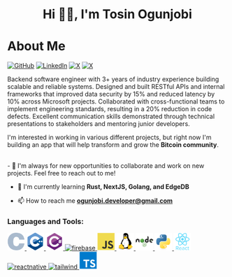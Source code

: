 <h1 align="center">Hi 👋🏾, I'm Tosin Ogunjobi</h1>

# About Me

[![GitHub](https://img.shields.io/badge/GitHub-%40oogunjob-239a3b.svg)](https://github.com/oogunjob)
[![LinkedIn](https://img.shields.io/badge/Linked-in-0c66c3.svg)](https://www.linkedin.com/in/ashtom/)
[![X](https://img.shields.io/badge/X-%40ashtom-222222.svg)](https://x.com/ashtom)
[![X](https://komarev.com/ghpvc/?username=oogunjob&label=Profile%20views&color=0e75b6&style=flat)](https://github.com/oogunjob)

Backend software engineer with 3+ years of industry experience building scalable and reliable systems. Designed and built RESTful APIs and internal frameworks that improved data security by 15% and reduced latency by 10% across Microsoft projects. Collaborated with cross-functional teams to implement engineering standards, resulting in a 20% reduction in code defects. Excellent communication skills demonstrated through technical presentations to stakeholders and mentoring junior developers.

I'm interested in working in various different projects, but right now I'm building an app that will help transform and grow the **Bitcoin community**.

<br/>
- 🤝 I'm always for new opportunities to collaborate and work on new projects. Feel free to reach out to me!

- 🌱 I'm currently learning **Rust, NextJS, Golang, and EdgeDB**

- 📫 How to reach me **ogunjobi.developer@gmail.com**


<h3 align="left">Languages and Tools:</h3>
<p align="left"> <a href="https://www.cprogramming.com/" target="_blank" rel="noreferrer"> <img src="https://raw.githubusercontent.com/devicons/devicon/master/icons/c/c-original.svg" alt="c" width="40" height="40"/> </a> <a href="https://www.w3schools.com/cpp/" target="_blank" rel="noreferrer"> <img src="https://raw.githubusercontent.com/devicons/devicon/master/icons/cplusplus/cplusplus-original.svg" alt="cplusplus" width="40" height="40"/> </a> <a href="https://www.w3schools.com/cs/" target="_blank" rel="noreferrer"> <img src="https://raw.githubusercontent.com/devicons/devicon/master/icons/csharp/csharp-original.svg" alt="csharp" width="40" height="40"/> </a> <a href="https://firebase.google.com/" target="_blank" rel="noreferrer"> <img src="https://www.vectorlogo.zone/logos/firebase/firebase-icon.svg" alt="firebase" width="40" height="40"/> </a> <a href="https://developer.mozilla.org/en-US/docs/Web/JavaScript" target="_blank" rel="noreferrer"> <img src="https://raw.githubusercontent.com/devicons/devicon/master/icons/javascript/javascript-original.svg" alt="javascript" width="40" height="40"/> </a> <a href="https://www.linux.org/" target="_blank" rel="noreferrer"> <img src="https://raw.githubusercontent.com/devicons/devicon/master/icons/linux/linux-original.svg" alt="linux" width="40" height="40"/> </a> <a href="https://nodejs.org" target="_blank" rel="noreferrer"> <img src="https://raw.githubusercontent.com/devicons/devicon/master/icons/nodejs/nodejs-original-wordmark.svg" alt="nodejs" width="40" height="40"/> </a> <a href="https://www.python.org" target="_blank" rel="noreferrer"> <img src="https://raw.githubusercontent.com/devicons/devicon/master/icons/python/python-original.svg" alt="python" width="40" height="40"/> </a> <a href="https://reactjs.org/" target="_blank" rel="noreferrer"> <img src="https://raw.githubusercontent.com/devicons/devicon/master/icons/react/react-original-wordmark.svg" alt="react" width="40" height="40"/> </a> <a href="https://reactnative.dev/" target="_blank" rel="noreferrer"> <img src="https://reactnative.dev/img/header_logo.svg" alt="reactnative" width="40" height="40"/> </a> <a href="https://tailwindcss.com/" target="_blank" rel="noreferrer"> <img src="https://www.vectorlogo.zone/logos/tailwindcss/tailwindcss-icon.svg" alt="tailwind" width="40" height="40"/> </a> <a href="https://www.typescriptlang.org/" target="_blank" rel="noreferrer"> <img src="https://raw.githubusercontent.com/devicons/devicon/master/icons/typescript/typescript-original.svg" alt="typescript" width="40" height="40"/> </a> </p>
